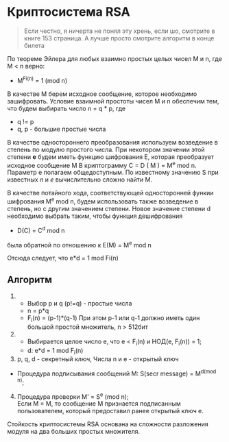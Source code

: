 # Криптосистема RSA

> Если честно, я ничерта не понял эту хрень, если шо, смотрите в книге 153 страница. А лучше просто смотрите алгоритм в конце билета

По теореме Эйлера для любых взаимно простых целых чисел M и n, где M < n верно:
- M<sup>Fi(n)</sup> = 1 (mod n)

В качестве M берем исходное сообщение, которое необходимо зашифровать. Условие взаимной простоты чисел M и n обеспечим тем, что будем выбирать число n = q * p, где 
- q != p
- q, p - большие простые числа

В качестве одностороннего преобразования используем возведение в степень по модулю простого числа. При некотором значении этой степени **e** будем иметь функцию шифрования E, которая преобразует исходное сообщение M В криптограмму C = D ( M ) = M<sup>e</sup> mod n. Параметр e полагаем общедоступным. По известному значению S при известных *n* и *e* вычислительно сложно найти M.

В качестве потайного хода, соответствующей односторонней функии шифрования M<sup>e</sup> mod n, будем использовать также возведение в степень, но с другим значением степени. Новое значение степени d необходимо выбрать таким, чтобы функция дешифрования
- D(C) = C<sup>d</sup> mod n 

была обратной по отношению к E(M) = M<sup>e</sup> mod n

Отсюда следует, что e*d = 1 mod Fi(n)

## Алгоритм  
1. - Выбор p и q (p!=q) - простые числа
   - n = p*q
   - F<sub>i</sub>(n) = (p-1)*(q-1) При этом p-1 или q-1 должно иметь один большой простой множитель, n > 512бит
2. - Выбирается целое число e, что e < F<sub>i</sub>(n) и НОД(е, F<sub>i</sub>(n)) = 1;  
   - d: e*d = 1 mod F<sub>i</sub>(n)
3. p, q, d - секретный ключ, Числа n и e - открытый ключ
 - Процедура подписывания сообщений M: S(secr message) = M<sup>d(mod n)</sup>;  
4. Процедура проверки M' = S<sup>e</sup> (mod n);  
   Если M = M, то сообщение M признается подписанным пользователем, который предоставил ранее открытый ключ е.

Стойкость криптосистемы RSA основана на сложности разложения модуля на два больших простых множителя.